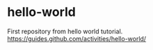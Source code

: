 hello-world
===========

First repository from hello world tutorial. https://guides.github.com/activities/hello-world/
